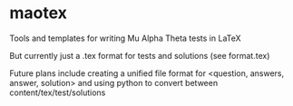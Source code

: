 # maotex

Tools and templates for writing Mu Alpha Theta tests in LaTeX

But currently just a .tex format for tests and solutions (see format.tex)


Future plans include creating a unified file format for <question, answers, answer, solution> and using python to convert between content/tex/test/solutions

